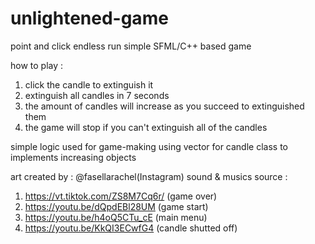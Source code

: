 # unlightened-game
point and click endless run simple SFML/C++ based game

how to play :
1. click the candle to extinguish it
2. extinguish all candles in 7 seconds
3. the amount of candles will increase as you succeed to extinguished them
4. the game will stop if you can't extinguish all of the candles


simple logic used for game-making
using vector for candle class to implements increasing objects

art created by : @fasellarachel(Instagram)
sound & musics source :
1. https://vt.tiktok.com/ZS8M7Cq6r/ (game over)
2. https://youtu.be/dQpdEBl28UM (game start)
3. https://youtu.be/h4oQ5CTu_cE (main menu)
4. https://youtu.be/KkQI3ECwfG4 (candle shutted off)
